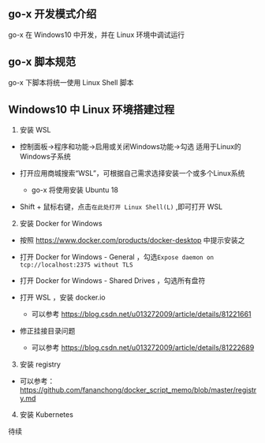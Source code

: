 ## go-x 开发模式介绍

go-x 在 Windows10 中开发，并在 Linux 环境中调试运行

## go-x 脚本规范

go-x 下脚本将统一使用 Linux Shell 脚本

## Windows10 中 Linux 环境搭建过程

1. 安装 WSL

  - 控制面板->程序和功能->启用或关闭Windows功能->勾选 适用于Linux的Windows子系统

  - 打开应用商城搜索“WSL”，可根据自己需求选择安装一个或多个Linux系统
    - go-x 将使用安装 Ubuntu 18

  - Shift + 鼠标右键，点击`在此处打开 Linux Shell(L)` ,即可打开 WSL

2. 安装 Docker for Windows

  - 按照 https://www.docker.com/products/docker-desktop 中提示安装之

  - 打开 Docker for Windows - General ，勾选`Expose daemon on tcp://localhost:2375 without TLS`
  - 打开 Docker for Windows - Shared Drives ，勾选所有盘符
  - 打开 WSL ，安装 docker.io
    - 可以参考 https://blog.csdn.net/u013272009/article/details/81221661
  - 修正挂接目录问题
    - 可以参考 https://blog.csdn.net/u013272009/article/details/81222689


3. 安装 registry

  - 可以参考：https://github.com/fananchong/docker_script_memo/blob/master/registry.md


4. 安装 Kubernetes

  待续
